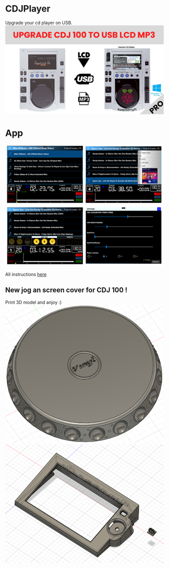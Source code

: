 # CDJPlayer
Upgrade your cd player on USB.
![Freelancer Preview](https://github.com/Lukaszm328/CDJPlayer/blob/main/Instructions/images/cdj100.jpg?raw=true)

# App
![Freelancer Preview](https://github.com/Lukaszm328/CDJPlayer/blob/main/Instructions/images/cdjplayer.png?raw=true)

All instructions [here](https://github.com/Lukaszm328/CDJPlayer/blob/main/Instructions)

## New jog an screen cover for CDJ 100 !
Print 3D model and anjoy :)
![Freelancer Preview](https://github.com/Lukaszm328/CDJPlayer/blob/main/3D%20Print/Jog/CDJ100-new-jog.png?raw=true)
![Freelancer Preview](https://github.com/Lukaszm328/CDJPlayer/blob/main/3D%20Print/Screen/screen.png?raw=true)

